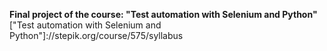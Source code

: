 **Final project of the course: "Test automation with Selenium and Python"**
["Test automation with Selenium and Python"]://stepik.org/course/575/syllabus 

